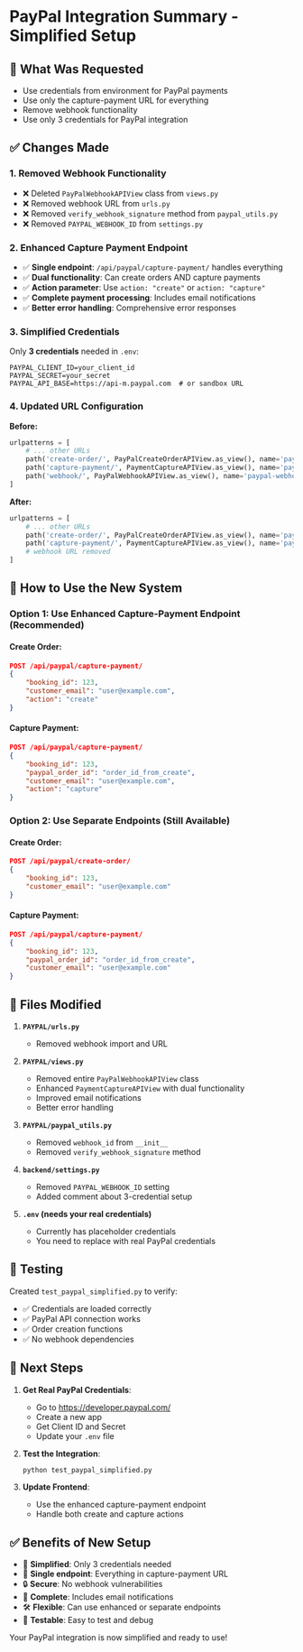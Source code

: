 # PayPal Integration Summary - Simplified Setup

## 🎯 What Was Requested
- Use credentials from environment for PayPal payments
- Use only the capture-payment URL for everything
- Remove webhook functionality
- Use only 3 credentials for PayPal integration

## ✅ Changes Made

### 1. **Removed Webhook Functionality**
- ❌ Deleted `PayPalWebhookAPIView` class from `views.py`
- ❌ Removed webhook URL from `urls.py`
- ❌ Removed `verify_webhook_signature` method from `paypal_utils.py`
- ❌ Removed `PAYPAL_WEBHOOK_ID` from `settings.py`

### 2. **Enhanced Capture Payment Endpoint**
- ✅ **Single endpoint**: `/api/paypal/capture-payment/` handles everything
- ✅ **Dual functionality**: Can create orders AND capture payments
- ✅ **Action parameter**: Use `action: "create"` or `action: "capture"`
- ✅ **Complete payment processing**: Includes email notifications
- ✅ **Better error handling**: Comprehensive error responses

### 3. **Simplified Credentials**
Only **3 credentials** needed in `.env`:
```env
PAYPAL_CLIENT_ID=your_client_id
PAYPAL_SECRET=your_secret  
PAYPAL_API_BASE=https://api-m.paypal.com  # or sandbox URL
```

### 4. **Updated URL Configuration**
**Before:**
```python
urlpatterns = [
    # ... other URLs
    path('create-order/', PayPalCreateOrderAPIView.as_view(), name='paypal-create-order'),
    path('capture-payment/', PaymentCaptureAPIView.as_view(), name='paypal-capture-payment'),
    path('webhook/', PayPalWebhookAPIView.as_view(), name='paypal-webhook'),  # REMOVED
]
```

**After:**
```python
urlpatterns = [
    # ... other URLs
    path('create-order/', PayPalCreateOrderAPIView.as_view(), name='paypal-create-order'),  # Still available
    path('capture-payment/', PaymentCaptureAPIView.as_view(), name='paypal-capture-payment'),  # Enhanced
    # webhook URL removed
]
```

## 🚀 How to Use the New System

### Option 1: Use Enhanced Capture-Payment Endpoint (Recommended)

#### Create Order:
```json
POST /api/paypal/capture-payment/
{
    "booking_id": 123,
    "customer_email": "user@example.com",
    "action": "create"
}
```

#### Capture Payment:
```json
POST /api/paypal/capture-payment/
{
    "booking_id": 123,
    "paypal_order_id": "order_id_from_create",
    "customer_email": "user@example.com",
    "action": "capture"
}
```

### Option 2: Use Separate Endpoints (Still Available)

#### Create Order:
```json
POST /api/paypal/create-order/
{
    "booking_id": 123,
    "customer_email": "user@example.com"
}
```

#### Capture Payment:
```json
POST /api/paypal/capture-payment/
{
    "booking_id": 123,
    "paypal_order_id": "order_id_from_create",
    "customer_email": "user@example.com"
}
```

## 📁 Files Modified

1. **`PAYPAL/urls.py`**
   - Removed webhook import and URL

2. **`PAYPAL/views.py`**
   - Removed entire `PayPalWebhookAPIView` class
   - Enhanced `PaymentCaptureAPIView` with dual functionality
   - Improved email notifications
   - Better error handling

3. **`PAYPAL/paypal_utils.py`**
   - Removed `webhook_id` from `__init__`
   - Removed `verify_webhook_signature` method

4. **`backend/settings.py`**
   - Removed `PAYPAL_WEBHOOK_ID` setting
   - Added comment about 3-credential setup

5. **`.env` (needs your real credentials)**
   - Currently has placeholder credentials
   - You need to replace with real PayPal credentials

## 🧪 Testing

Created `test_paypal_simplified.py` to verify:
- ✅ Credentials are loaded correctly
- ✅ PayPal API connection works
- ✅ Order creation functions
- ✅ No webhook dependencies

## 🔧 Next Steps

1. **Get Real PayPal Credentials**:
   - Go to https://developer.paypal.com/
   - Create a new app
   - Get Client ID and Secret
   - Update your `.env` file

2. **Test the Integration**:
   ```bash
   python test_paypal_simplified.py
   ```

3. **Update Frontend**:
   - Use the enhanced capture-payment endpoint
   - Handle both create and capture actions

## ✅ Benefits of New Setup

- 🎯 **Simplified**: Only 3 credentials needed
- 🚀 **Single endpoint**: Everything in capture-payment URL
- 🔒 **Secure**: No webhook vulnerabilities
- 📧 **Complete**: Includes email notifications
- 🛠️ **Flexible**: Can use enhanced or separate endpoints
- 🧪 **Testable**: Easy to test and debug

Your PayPal integration is now simplified and ready to use!